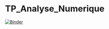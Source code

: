 # TP_Analyse_Numerique
[![Binder](https://mybinder.org/badge_logo.svg)](https://mybinder.org/v2/gh/chanez-alt/TP_Analyse_Numerique/main)
